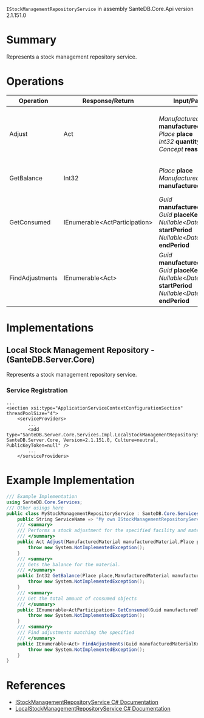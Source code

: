 `IStockManagementRepositoryService` in assembly SanteDB.Core.Api version 2.1.151.0

# Summary
Represents a stock management repository service.

# Operations

|Operation|Response/Return|Input/Parameter|Description|
|-|-|-|-|
|Adjust|Act|*ManufacturedMaterial* **manufacturedMaterial**<br/>*Place* **place**<br/>*Int32* **quantity**<br/>*Concept* **reason**|Performs a stock adjustment for the specified facility and material.|
|GetBalance|Int32|*Place* **place**<br/>*ManufacturedMaterial* **manufacturedMaterial**|Gets the balance for the material.|
|GetConsumed|IEnumerable&lt;ActParticipation>|*Guid* **manufacturedMaterialKey**<br/>*Guid* **placeKey**<br/>*Nullable&lt;DateTimeOffset>* **startPeriod**<br/>*Nullable&lt;DateTimeOffset>* **endPeriod**|Get the total amount of consumed objects|
|FindAdjustments|IEnumerable&lt;Act>|*Guid* **manufacturedMaterialKey**<br/>*Guid* **placeKey**<br/>*Nullable&lt;DateTimeOffset>* **startPeriod**<br/>*Nullable&lt;DateTimeOffset>* **endPeriod**|Find adjustments matching the specified|

# Implementations


## Local Stock Management Repository - (SanteDB.Server.Core)
Represents a stock management repository service.

### Service Registration
```markup
...
<section xsi:type="ApplicationServiceContextConfigurationSection" threadPoolSize="4">
	<serviceProviders>
		...
		<add type="SanteDB.Server.Core.Services.Impl.LocalStockManagementRepositoryService, SanteDB.Server.Core, Version=2.1.151.0, Culture=neutral, PublicKeyToken=null" />
		...
	</serviceProviders>
```
# Example Implementation
```csharp
/// Example Implementation
using SanteDB.Core.Services;
/// Other usings here
public class MyStockManagementRepositoryService : SanteDB.Core.Services.IStockManagementRepositoryService { 
	public String ServiceName => "My own IStockManagementRepositoryService service";
	/// <summary>
	/// Performs a stock adjustment for the specified facility and material.
	/// </summary>
	public Act Adjust(ManufacturedMaterial manufacturedMaterial,Place place,Int32 quantity,Concept reason){
		throw new System.NotImplementedException();
	}
	/// <summary>
	/// Gets the balance for the material.
	/// </summary>
	public Int32 GetBalance(Place place,ManufacturedMaterial manufacturedMaterial){
		throw new System.NotImplementedException();
	}
	/// <summary>
	/// Get the total amount of consumed objects
	/// </summary>
	public IEnumerable<ActParticipation> GetConsumed(Guid manufacturedMaterialKey,Guid placeKey,Nullable<DateTimeOffset> startPeriod,Nullable<DateTimeOffset> endPeriod){
		throw new System.NotImplementedException();
	}
	/// <summary>
	/// Find adjustments matching the specified
	/// </summary>
	public IEnumerable<Act> FindAdjustments(Guid manufacturedMaterialKey,Guid placeKey,Nullable<DateTimeOffset> startPeriod,Nullable<DateTimeOffset> endPeriod){
		throw new System.NotImplementedException();
	}
}
```

# References

* [IStockManagementRepositoryService C# Documentation](http://santesuite.org/assets/doc/net/html/T_SanteDB_Core_Services_IStockManagementRepositoryService.htm)
* [LocalStockManagementRepositoryService C# Documentation](http://santesuite.org/assets/doc/net/html/T_SanteDB_Server_Core_Services_Impl_LocalStockManagementRepositoryService.htm)
